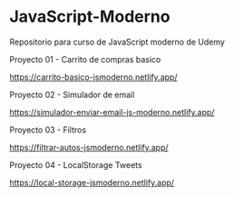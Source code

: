 # JavaScript-Moderno
Repositorio para curso de JavaScript moderno  de Udemy



Proyecto 01 - Carrito de compras basico 

https://carrito-basico-jsmoderno.netlify.app/

Proyecto 02 - Simulador de email

https://simulador-enviar-email-js-moderno.netlify.app/

Proyecto 03 - Filtros

https://filtrar-autos-jsmoderno.netlify.app/

Proyecto 04 - LocalStorage Tweets

https://local-storage-jsmoderno.netlify.app/
